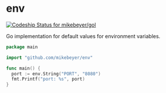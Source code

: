 env
===

[ ![Codeship Status for mikebeyer/gol](https://codeship.io/projects/d046ac90-ae6d-0132-79aa-6a5d0765ab36/status)](https://codeship.io/projects/68901)


Go implementation for default values for environment variables.

~~~ go
package main

import "github.com/mikebeyer/env"

func main() {
  port := env.String("PORT", "8080")
  fmt.Printf("port: %s", port)
}
~~~
